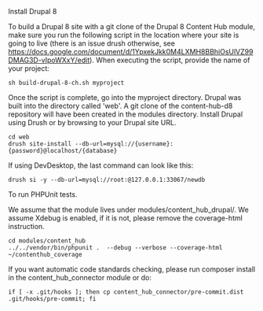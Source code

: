 Install Drupal 8

To build a Drupal 8 site with a git clone of the Drupal 8 Content Hub module, make sure
you run the following script in the location where your site is going to live (there is an
issue drush otherwise, see https://docs.google.com/document/d/1YpxekJkk0M4LXMH8BBhiOsUlVZ99DMAG3D-vIpoWXxY/edit).
When executing the script, provide the name of your project:

```
sh build-drupal-8-ch.sh myproject
```

Once the script is complete, go into the myproject directory. Drupal was built into the
directory called 'web'. A git clone of the content-hub-d8 repository will have been
created in the modules directory. Install Drupal using Drush or by browsing to your Drupal site URL.
```
cd web
drush site-install --db-url=mysql://{username}:{password}@localhost/{database}
```

If using DevDesktop, the last command can look like this:
```
drush si -y --db-url=mysql://root:@127.0.0.1:33067/newdb
```


To run PHPUnit tests.

We assume that the module lives under modules/content_hub_drupal/.
We assume Xdebug is enabled, if it is not, please remove the coverage-html instruction.

```
cd modules/content_hub
../../vendor/bin/phpunit .  --debug --verbose --coverage-html ~/contenthub_coverage
```

If you want automatic code standards checking, please run composer install in the content_hub_connector module or do:

```
if [ -x .git/hooks ]; then cp content_hub_connector/pre-commit.dist .git/hooks/pre-commit; fi
```
